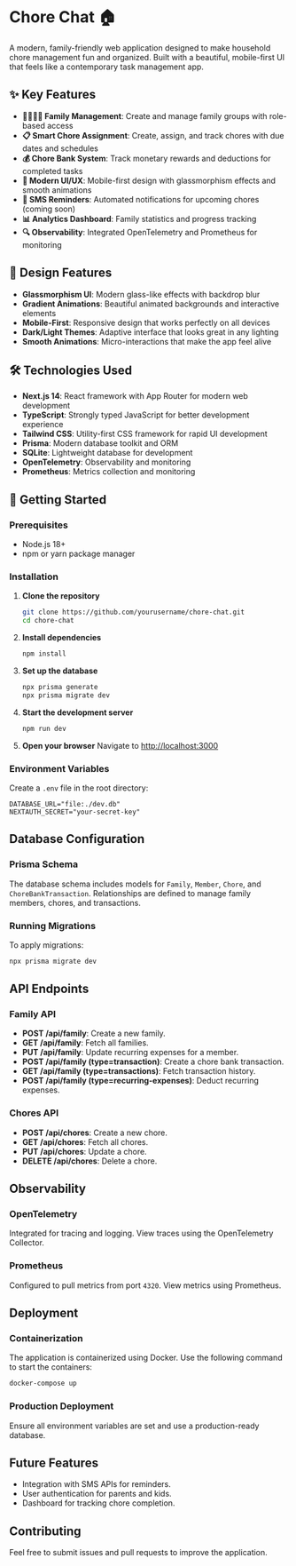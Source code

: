 # Chore Chat 🏠

A modern, family-friendly web application designed to make household chore management fun and organized. Built with a beautiful, mobile-first UI that feels like a contemporary task management app.

## ✨ Key Features

- **👨‍👩‍👧‍👦 Family Management**: Create and manage family groups with role-based access
- **📋 Smart Chore Assignment**: Create, assign, and track chores with due dates and schedules
- **💰 Chore Bank System**: Track monetary rewards and deductions for completed tasks
- **📱 Modern UI/UX**: Mobile-first design with glassmorphism effects and smooth animations
- **🔔 SMS Reminders**: Automated notifications for upcoming chores (coming soon)
- **📊 Analytics Dashboard**: Family statistics and progress tracking
- **🔍 Observability**: Integrated OpenTelemetry and Prometheus for monitoring

## 🎨 Design Features

- **Glassmorphism UI**: Modern glass-like effects with backdrop blur
- **Gradient Animations**: Beautiful animated backgrounds and interactive elements
- **Mobile-First**: Responsive design that works perfectly on all devices
- **Dark/Light Themes**: Adaptive interface that looks great in any lighting
- **Smooth Animations**: Micro-interactions that make the app feel alive

## 🛠️ Technologies Used

- **Next.js 14**: React framework with App Router for modern web development
- **TypeScript**: Strongly typed JavaScript for better development experience
- **Tailwind CSS**: Utility-first CSS framework for rapid UI development
- **Prisma**: Modern database toolkit and ORM
- **SQLite**: Lightweight database for development
- **OpenTelemetry**: Observability and monitoring
- **Prometheus**: Metrics collection and monitoring

## 🚀 Getting Started

### Prerequisites

- Node.js 18+ 
- npm or yarn package manager

### Installation

1. **Clone the repository**
   ```bash
   git clone https://github.com/yourusername/chore-chat.git
   cd chore-chat
   ```

2. **Install dependencies**
   ```bash
   npm install
   ```

3. **Set up the database**
   ```bash
   npx prisma generate
   npx prisma migrate dev
   ```

4. **Start the development server**
   ```bash
   npm run dev
   ```

5. **Open your browser**
   Navigate to [http://localhost:3000](http://localhost:3000)

### Environment Variables

Create a `.env` file in the root directory:

```env
DATABASE_URL="file:./dev.db"
NEXTAUTH_SECRET="your-secret-key"
```

## Database Configuration

### Prisma Schema

The database schema includes models for `Family`, `Member`, `Chore`, and `ChoreBankTransaction`. Relationships are defined to manage family members, chores, and transactions.

### Running Migrations

To apply migrations:

```bash
npx prisma migrate dev
```

## API Endpoints

### Family API

- **POST /api/family**: Create a new family.
- **GET /api/family**: Fetch all families.
- **PUT /api/family**: Update recurring expenses for a member.
- **POST /api/family (type=transaction)**: Create a chore bank transaction.
- **GET /api/family (type=transactions)**: Fetch transaction history.
- **POST /api/family (type=recurring-expenses)**: Deduct recurring expenses.

### Chores API

- **POST /api/chores**: Create a new chore.
- **GET /api/chores**: Fetch all chores.
- **PUT /api/chores**: Update a chore.
- **DELETE /api/chores**: Delete a chore.

## Observability

### OpenTelemetry

Integrated for tracing and logging. View traces using the OpenTelemetry Collector.

### Prometheus

Configured to pull metrics from port `4320`. View metrics using Prometheus.

## Deployment

### Containerization

The application is containerized using Docker. Use the following command to start the containers:

```bash
docker-compose up
```

### Production Deployment

Ensure all environment variables are set and use a production-ready database.

## Future Features

- Integration with SMS APIs for reminders.
- User authentication for parents and kids.
- Dashboard for tracking chore completion.

## Contributing

Feel free to submit issues and pull requests to improve the application.
